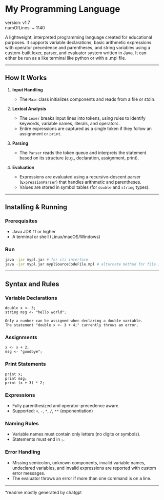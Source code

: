 # My Programming Language

version: v1.7       
numOfLines: ~ 1140

A lightweight, interpreted programming language created for educational purposes. It supports variable declarations, basic arithmetic expressions with operator precedence and parentheses, and string variables using a custom-built lexer, parser, and evaluator system written in Java. It can either be run as a like terminal like python or with a .mpl file.  

---

## How It Works

1. **Input Handling**
   - The `Main` class initializes components and reads from a file or stdin.

2. **Lexical Analysis**
   - The `Lexer` breaks input lines into tokens, using rules to identify keywords, variable names, literals, and operators.
   - Entire expressions are captured as a single token if they follow an assignment or `print`.

3. **Parsing**
   - The `Parser` reads the token queue and interprets the statement based on its structure (e.g., declaration, assignment, print).

4. **Evaluation**
   - Expressions are evaluated using a recursive-descent parser (`ExpressionParser`) that handles arithmetic and parentheses.
   - Values are stored in symbol tables (for `double` and `string` types).

---

## Installing & Running

###  Prerequisites
- Java JDK 11 or higher
- A terminal or shell (Linux/macOS/Windows)

###  Run
```bash
java -jar mypl.jar # for cli interface
java -jar mypl.jar myplSourceCodeFile.mpl # alternate method for file input
```

---

##  Syntax and Rules

###  Variable Declarations
```mpl
double x <- 3;
string msg <- "hello world";

Only a number can be assigned when declaring a double variable.
The statement "double x <- 3 + 4;" currently throws an error.

```

###  Assignments
```mpl
x <- x + 2;
msg <- "goodbye";
```

###  Print Statements
```mpl
print x;
print msg;
print (x + 3) * 2;
```

###  Expressions
- Fully parenthesized and operator-precedence aware.
- Supported: `+`, `-`, `*`, `/`, `**` (exponentiation)

###  Naming Rules
- Variable names must contain only letters (no digits or symbols).
- Statements must end in `;`.

###  Error Handling
- Missing semicolon, unknown components, invalid variable names, undeclared variables, and invalid expressions are reported with custom error messages.
- The evaluator throws an error if more than one command is on a line.

---

*readme mostly generated by chatgpt
